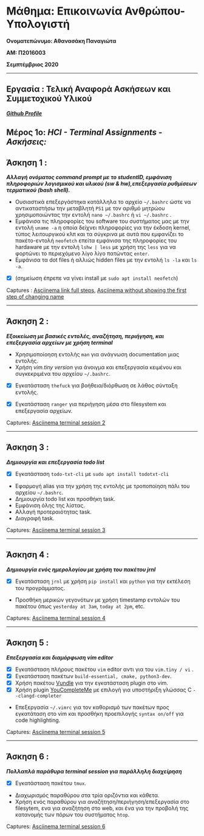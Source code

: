 # Μάθημα: Επικοινωνία Ανθρώπου-Υπολογιστή


**Ονοματεπώνυμο: Αθανασάκη Παναγιώτα**

**ΑΜ: Π2016003** 

**Σεμπτέμβριος 2020**



----------------------------------------------------------------

## Εργασία : Τελική Αναφορά Ασκήσεων και Συμμετοχικού Υλικού


***[Github Profile](https://github.com/GiotaAthanasaki)***


## Μέρος 1ο: ***HCI - Terminal Assignments - Ασκήσεις:***

**Άσκηση 1 :**
---------------------------------------------------------
***Αλλαγή ονόματος command prompt με το studentID, εμφάνιση πληροφοριών λογισμικού και υλικού (sw & hw),επεξεργασία ρυθμίσεων τερματικού (bash shell).***

  -  Ουσιαστικά επεξεργάστηκα κατάλληλα το αρχείο `~/.bashrc` ώστε να αντικαταστήσω την μεταβλητή `PS1` με τον αριθμό μητρώου χρησιμοποιώντας την εντολή
`nano ~/.bashrc` ή `vi ~/.bashrc` .
  - Εμφάνισα τις πληροφορίες του software του συστήματος μας με την εντολή `uname -a` η οποία δείχνει πληροφορίες για την έκδοση kernel, τύπος λειτουργικού κλπ και τα σύγκρινα με αυτά που εμφανίζει το πακέτο-εντολή `neofetch`  επείτα εμφάνισα της πληροφορίες του hardaware με την εντολή `lshw | less` με χρήση της `less` για να φορτώνει το περιεχόμενο λίγο λίγο πατώντας `enter`.
  - Εμφάνισα τα dot files ή αλλιώς hidden files με την εντολή `ls -la` και `ls -a`.
  - [x] (σημείωση έπρεπε να γίνει install με `sudo apt install neofetch`)
  
  Captures : [Asciinema link full steps](https://asciinema.org/a/356328), 
           [Asciinema without showing the first step of changing name](https://asciinema.org/a/356329)
__________________________________________________________________________________________________________________________________________________________________

**Άσκηση 2 :**
----------------

***Εξοικείωση με βασικές εντολές, αναζήτηση, περιήγηση, και επεξεργασία αρχείων με χρήση terminal***
 
  - Χρησιμοποίοηση  εντολής `man` για ανάγνωση documentation μιας εντολής.
  - Χρήση _vim.tiny version_ για άνοιγμα και επεξεργασία κειμένου και συγκεκριμένα του αρχείου `~/.bashrc`.
 
  - [x] Εγκατάσταση `thefuck` για βοήθεια/διόρθωση σε λάθος σύνταξη εντολής.
 
  - [x] Εγκατάσταση `ranger` για περιήγηση μέσα στο filesystem και επεξεργασία αρχείων.
  
  Captures: [Asciinema terminal session 2](https://asciinema.org/a/356336)
______________________________________________________________________________________________________________________________________________________________

**Άσκηση 3 :**
----------------

***Δημιουργία και επεξεργασία todo list***
  - [x] Εγκατάσταση `todo-txt-cli` με `sudo apt install todotxt-cli`
  - Εφαρμογή alias για την χρήση της εντολής με τροποποίηση πάλι του αρχείου `~/.bashrc`.
  - Δημιουργία todo list και προσθήκη task.
  - Εμφάνιση όλης της λίστας.
  - Αλλαγή προτεραιότητας task.
  - Διαγραφή task.
  
  Captures: [Asciinema terminal session 3](https://asciinema.org/a/356345)
  _____________________________________________________________________________________________________________________________________________________________
  
 **Άσκηση 4 :**
 ---------------
 
 ***Δημιουργία ενός ημερολογίου με χρήση του πακέτου jrnl***
  
  - [x] Εγκατάσταση `jrnl` με χρήση `pip install` και `python` για την εκτέλεση του προγράμματος.
  - Προσθήκη μερικών γεγονότων με χρήση timestamp εντολών του πακέτου όπως `yesterday at 3am`, `today at 2pm`, etc.
  
  Captures: [Asciinema terminal session 4](https://asciinema.org/a/356346)
  _____________________________________________________________________________________________________________________________________________________________
  
  **Άσκηση 5 :**
  ------------------
  
  ***Επεξεργασία και διαμόρφωση vim editor***

  - [x] Εγκατάσταση πλήρους πακέτου `vim` editor αντι για του `vim.tiny / vi` .
  - [x] Εγκατάσταση πακέτων `build-essential, cmake, python3-dev`.
  - [x] Χρήση πακέτου [Vundle](https://github.com/VundleVim/Vundle.vim) για την εγκατάσταση plugin στο vim.
  - [x] Χρήση plugin [YouCompleteMe](https://github.com/ycm-core/YouCompleteMe) με επιλογή για υποστήριξη γλώσσας C `--clangd-completer`
  - Επεξεργασία `~/.vimrc` για τον καθορισμό των πακέτων προς εγκατάταση στο vim και προσθήκη προεπιλογής `syntax on/off` για code highlighting.
  
  Captures: [Asciinema terminal session 5](https://asciinema.org/a/356503)
  _______________________________________________________________________________________________________________________________________________________________
  
  **Άσκηση 6 :**
  ---------------
  
  ***Πολλαπλά παράθυρα terminal session για παράλληλη διαχείρηση***
 
   - [x] Εγκατάσταση  πακέτου `tmux`.
   - Διαχωρισμός παραθύρου στα τρία οριζόντια και κάθετα.
   - Χρήση ενός παραθύρου για αναζήτηση/περιήγηση/επεξεργασία στο filesytem, ενα για αναζήτηση στο web, και ένα για την προβολή της κατανομής των πόρων του συστήματος `htop`.
    
   Captures: [Asciinema terminal session 6](https://asciinema.org/a/356508)
